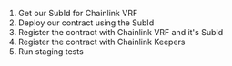 1. Get our SubId for Chainlink VRF
2. Deploy our contract using the SubId
3. Register the contract with Chainlink VRF and it's SubId
4. Register the contract with Chainlink Keepers
5. Run staging tests